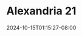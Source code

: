 --- 
title: "Alexandria 21"
description: "download  video bokep Alexandria 21 gratis full terbaru"
date: 2024-10-15T01:15:27-08:00
file_code: "ap9tzffggwb1"
draft: false
cover: "yxx7beaabicuatyd.jpg"
tags: ["Alexandria", "bokep-indo", "bokep-viral", "bokep-ig"]
length: 103
fld_id: "1483120"
foldername: "Alexandr1aa"
categories: ["Alexandr1aa"]
views: 0
---